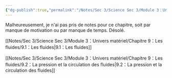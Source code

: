 ```yaml
---
{"dg-publish":true,"permalink":"/Notes/Sec 3/Science Sec 3/Module 3：Univers matériel/Chapitre 9：Les fluides/"}
---
```


Malheureusement, je n'ai pas pris de notes pour ce chapitre, soit par manque de motivation ou par manque de temps. Désolé.

[[Notes/Sec 3/Science Sec 3/Module 3：Univers matériel/Chapitre 9：Les fluides/9.1：Les fluides\|9.1：Les fluides]]

[[Notes/Sec 3/Science Sec 3/Module 3：Univers matériel/Chapitre 9：Les fluides/9.2：La pression et la circulation des fluides\|9.2：La pression et la circulation des fluides]]
